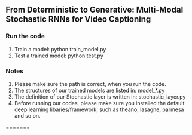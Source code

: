 
## From Deterministic to Generative: Multi-Modal Stochastic RNNs for Video Captioning
### Run the code
1. Train a model: python train_model.py </br>
2. Test a trained model: python test.py </br>
### Notes
1. Please make sure the path is correct, when you run the code. </br>
2. The structures of our trained models are listed in: model_\*.py </br>
3. The definition of our Stochastic layer is written in: stochastic_layer.py </br>
4. Before running our codes, please make sure you installed the default deep learning libaries/framework, such as theano, lasagne,  parmesa and so on. </br> 

=======
